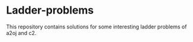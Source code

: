 # Ladder-problems

This repository contains solutions for some interesting ladder problems of a2oj and c2.
